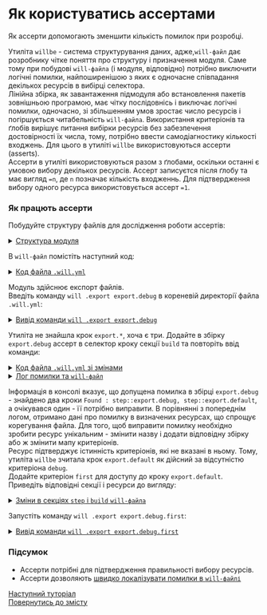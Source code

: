 # Як користуватись ассертами

Як ассерти допомогають зменшити кількість помилок при розробці.

Утиліта `willbe` - система структурування даних, адже,`will-файл` дає розробнику чітке поняття про структуру і призначення модуля. Саме тому при побудові `will-файла` (і модуля, відповідно) потрібно виключити логічні помилки, найпоширенішою з яких є одночасне співпадання декількох ресурсів в вибірці селектора.  
Лінійна збірка, як завантаження підмодуля або встановлення пакетів зовнішньою програмою, має чітку послідовнісь і виключає логічні помилки, одночасно, зі збільшенням умов зростає число ресурсів і погіршується читабельність `will-файла`. Використання критеріонів та ґлобів вирішує питання вибірки ресурсів без забезпечення достовірності їх числа, тому, потрібно ввести самодіагностику кількості входжень. Для цього в утиліті `willbe` використовуються ассерти (asserts).  
Ассерти в утиліті використовуються разом з ґлобами, оскільки останні є умовою вибору декількох ресурсів. Ассерт записуєтся після ґлобу та має вигляд `=n`, де `n` позначає кількість входженнь. Для підтвердження вибору одного ресурса використовується ассерт `=1`.  

### <a name="how-assert-works"></a> Як працють ассерти  
Побудуйте структуру файлів для дослідження роботи ассертів:  

<details>
  <summary><u>Структура модуля</u></summary>

```
shellCommand
    ├── fileDebug
    ├── fileDefault  
    ├── fileRelease         
    └── .will.yml       

```

</details>

В `will-файл` помістіть наступний код:

<details>
    <summary><u>Код файла <code>.will.yml</code></u></summary>

```yaml
about :

  name : assertsTesting
  description : "To test asserts"
  version : 0.0.1

path :

  in : '.'
  out : 'out'
  fileToExport.debug :
    criterion :
      debug : 1
    path : 'fileDebug'

  fileToExport.release :
    criterion :
      debug : 0
    path : 'fileRelease'

  fileToExport.default :
    path : 'fileDefault'    

step  :
  export.debug :
    inherit : predefined.export
    export : path::fileToExport.*
    tar : 0
    criterion :
      debug : 1

  export.release :
    inherit : predefined.export
    export : path::fileToExport.*
    tar : 0
    criterion :
      debug : 0

  export.default :
    inherit : predefined.export
    export : path::fileToExport.default
    tar : 0

build :

  export.debug :
    criterion :
      export : 1
      debug : 1
    steps :
      - export.*

  export.release :
    criterion :
      export : 1
      debug : 0
    steps :
      - export.*

```

</details>

Модуль здійснює експорт файлів.  
Введіть команду `will .export export.debug` в кореневій директорії файла `.will.yml`:

<details>
  <summary><u>Вивід команди <code>will .export export.debug</code></u></summary>

```
[user@user ~]$ will .export export.debug
...
  Exporting export.debug
 * Message
Cant find step export.*   

 * Condensed calls stack
...
(Error message)

```

</details>

Утиліта не знайшла крок `export.*`, хоча є три. Додайте в збірку `export.debug` ассерт в селектор кроку секції `build` та повторіть ввід команди:

<details>
    <summary><u>Код файла <code>.will.yml</code> зі змінами</u></summary>

```yaml
about :

  name : assertsTesting
  description : "To test asserts"
  version : 0.0.1

path :

  in : '.'
  out : 'out'
  fileToExport.debug :
    criterion :
      debug : 1
    path : 'fileDebug'

  fileToExport.release :
    criterion :
      debug : 0
    path : 'fileRelease'

  fileToExport.default :
    path : 'fileDefault'    

step  :
  export.debug :
    inherit : predefined.export
    export : path::fileToExport.*
    tar : 0
    criterion :
      debug : 1

  export.release :
    inherit : predefined.export
    export : path::fileToExport.*
    tar : 0
    criterion :
      debug : 0

  export.default :
    inherit : predefined.export
    export : path::fileToExport.default
    tar : 0

build :

  export.debug :
    criterion :
      export : 1
      debug : 1
    steps :
      - export.*=1

  export.release :
    criterion :
      export : 1
      debug : 0
    steps :
      - export.*=1

```

</details>

<details>
    <summary><u>Лог помилки та <code>will-файл</code></u></summary>

![SelectorWithAssert](./Images/selector.with.assert.png)

</details>

Інформація в консолі вказує, що допущена помилка в збірці `export.debug` - знайдено два кроки `Found : step::export.debug, step::export.default`, а очікувався один - її потрібно виправити. В порівнянні з попереднім логом, отримано дані про помилку в визначених ресурсах, що спрощує корегування файла. Для того, щоб виправити помилку необхідно зробити ресурс унікальним - змінити назву і додати відповідну збірку або ж змінити мапу критеріонів.  
Ресурс підтверджує істинність критеріонів, які не вказані в ньому. Тому, утиліта `willbe` зчитала крок `export.default` як дійсний за відсутністю критеріона `debug`.  
Додайте критеріон `first` для доступу до кроку `export.default`. Приведіть відповідні секції і ресурси до вигляду:

<details>
    <summary><u>Зміни в секціях <code>step</code> i <code>build</code> <code>will-файлa</code></u></summary>

```yaml
step  :
  export.debug :
    inherit : predefined.export
    export : path::fileToExport.*
    tar : 0
    criterion :
      debug : 1
      first : 0

  export.default :
    inherit : predefined.export
    export : path::fileToExport.default
    tar : 0
    criterion :
      debug : 1
      first : 1

build :

  export.debug.first :
    criterion :
      export : 1
      debug : 1
      first : 1
    steps :
      - export.*=1

  export.release :
    criterion :
      export : 1
      debug : 0
      first : 0
    steps :
      - export.*=1

```

</details>

Запустіть команду `will .export export.debug.first`:  

<details>
    <summary><u>Вивід команди <code>will .export export.debug.first</code></u></summary>

```
[user@user ~]$ will .export export.debug.first
...
Exporting export.debug.first
   + Write out will-file /path_to_file/out/assertsTesting.out.will.yml
   + Exported export.debug.first with 1 files in 1.455s
  Exported export.debug.first in 1.513s

```

</details>

### Підсумок  
- Ассерти потрібні для підтвердження правильності вибору ресурсів.
- Ассерти дозволяють [швидко локалізувати помилки в `will-файлі`](#assert-failure-information)

[Наступний туторіал](WillFileMinimization.md)  
[Повернутись до змісту](../README.md#tutorials)

